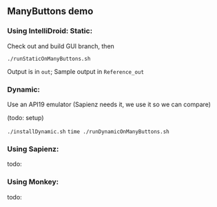 ## ManyButtons demo

### Using IntelliDroid: Static:

Check out and build GUI branch, then

`./runStaticOnManyButtons.sh`

Output is in `out`; Sample output in `Reference_out`

### Dynamic:

Use an API19 emulator (Sapienz needs it, we use it so we can compare)

(todo: setup)

`./installDynamic.sh`
`time ./runDynamicOnManyButtons.sh`

### Using Sapienz:

todo:

### Using Monkey:

todo:
